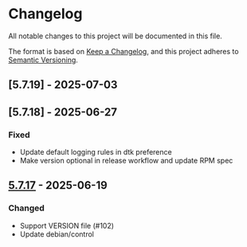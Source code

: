 # Changelog

All notable changes to this project will be documented in this file.

The format is based on [Keep a Changelog](https://keepachangelog.com/en/1.0.0/),
and this project adheres to [Semantic Versioning](https://semver.org/spec/v2.0.0.html).

## [5.7.19] - 2025-07-03

## [5.7.18] - 2025-06-27

### Fixed

- Update default logging rules in dtk preference
- Make version optional in release workflow and update RPM spec

## [5.7.17] - 2025-06-19

### Changed

- Support VERSION file (#102)
- Update debian/control

[5.7.17]: https://github.com/linuxdeepin/dtkcommon/compare/5.7.16..5.7.17

<!-- generated by git-cliff -->
